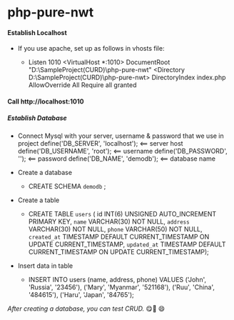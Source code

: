 # php-pure-nwt

#### Establish Localhost 
- If you use apache, set up as follows in vhosts file:

  - Listen 1010
    <VirtualHost *:1010>
      DocumentRoot "D:\SampleProject(CURD)\php-pure-nwt"
      <Directory D:\SampleProject(CURD)\php-pure-nwt\>
            DirectoryIndex index.php
            AllowOverride All
            Require all granted
      </Directory>
    </VirtualHost>

#### Call http://localhost:1010

##### Establish Database 
- Connect Mysql with your server, username & password that we use in project
define('DB_SERVER', 'localhost'); <== server host
define('DB_USERNAME', 'root'); <== username
define('DB_PASSWORD', ''); <== password
define('DB_NAME', 'demodb'); <== database name

- Create a database
  - CREATE SCHEMA `demodb` ;

- Create a table
  - CREATE TABLE `users` (
    id INT(6) UNSIGNED AUTO_INCREMENT PRIMARY KEY,
    `name` VARCHAR(30) NOT NULL,
    `address` VARCHAR(30) NOT NULL,
    `phone` VARCHAR(50) NOT NULL,
    `created_at` TIMESTAMP DEFAULT CURRENT_TIMESTAMP ON UPDATE CURRENT_TIMESTAMP,
    `updated_at` TIMESTAMP DEFAULT CURRENT_TIMESTAMP ON UPDATE CURRENT_TIMESTAMP);

- Insert data in table
  - INSERT INTO users (name, address, phone)
    VALUES ('John', 'Russia', '23456'),
    ('Mary', 'Myanmar', '521168'),
    ('Ruu', 'China', '484615'),
    ('Haru', 'Japan', '84765');


*After creating a database, you can test CRUD.*
:yum::hugs:	:smile:	